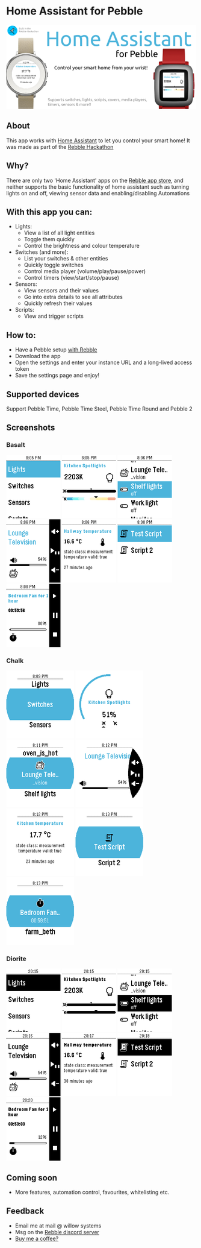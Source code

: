 # Home Assistant for Pebble
![](/screenshots/banner.png)

## About
This app works with [Home Assistant](http://hass.io) to let you control your smart home! It was made as part of the [Rebble Hackathon](https://rebble.io/hackathon-001)

## Why?

There are only two 'Home Assistant' apps on the [Rebble app store](https://apps.rebble.io), and neither supports the basic functionality of home assistant such as turning lights on and off, viewing sensor data and enabling/disabling Automations

## With this app you can:

- Lights:
  - View a list of all light entities
  - Toggle them quickly
  - Control the brightness and colour temperature
- Switches (and more):
  - List your switches & other entities
  - Quickly toggle switches
  - Control media player (volume/play/pause/power)
  - Control timers (view/start/stop/pause)
- Sensors:
  - View sensors and their values
  - Go into extra details to see all attributes
  - Quickly refresh their values
- Scripts:
  - View and trigger scripts

## How to:
- Have a Pebble setup [with Rebble](https://help.rebble.io/setup)
- Download the app
- Open the settings and enter your instance URL and a long-lived access token
- Save the settings page and enjoy!

## Supported devices
Support Pebble Time, Pebble Time Steel, Pebble Time Round and Pebble 2

## Screenshots

### Basalt
![](/screenshots/basalt_1.png)
![](/screenshots/basalt_2.png)
![](/screenshots/basalt_3.png)
![](/screenshots/basalt_4.png)
![](/screenshots/basalt_5.png)
![](/screenshots/basalt_6.png)
![](/screenshots/basalt_7.png)

### Chalk
![](/screenshots/chalk_1.png)
![](/screenshots/chalk_2.png)
![](/screenshots/chalk_3.png)
![](/screenshots/chalk_4.png)
![](/screenshots/chalk_5.png)
![](/screenshots/chalk_6.png)
![](/screenshots/chalk_7.png)

### Diorite
![](/screenshots/diorite_1.png)
![](/screenshots/diorite_2.png)
![](/screenshots/diorite_3.png)
![](/screenshots/diorite_4.png)
![](/screenshots/diorite_5.png)
![](/screenshots/diorite_6.png)
![](/screenshots/diorite_7.png)

## Coming soon
- More features, automation control, favourites, whitelisting etc.

## Feedback
- Email me at mail @ willow <dot> systems
- Msg on the [Rebble discord server](rebble.io/discord)
- [Buy me a coffee?](https://www.buymeacoffee.com/willowsystems)
